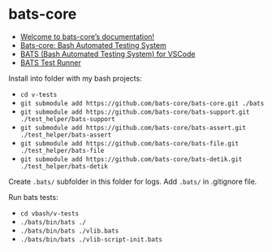# bats-core

* [Welcome to bats-core’s documentation!](https://bats-core.readthedocs.io/en/stable/)
* [Bats-core: Bash Automated Testing System](https://github.com/bats-core/bats-core)
* [BATS (Bash Automated Testing System) for VSCode](https://github.com/bats-core/bats-vscode)
* [BATS Test Runner](https://github.com/kenherring/bats-test-runner)

<!-- Install bats:

* `git clone https://github.com/bats-core/bats-core.git`
* `cd bats-core`
* `./install.sh /usr/local` -->

Install into folder with my bash projects:

* `cd v-tests`
* `git submodule add https://github.com/bats-core/bats-core.git ./bats`
* `git submodule add https://github.com/bats-core/bats-support.git ./test_helper/bats-support`
* `git submodule add https://github.com/bats-core/bats-assert.git ./test_helper/bats-assert`
* `git submodule add https://github.com/bats-core/bats-file.git ./test_helper/bats-file`
* `git submodule add https://github.com/bats-core/bats-detik.git ./test_helper/bats-detik`

Create `.bats/` subfolder in this folder for logs. Add `.bats/` in .gitignore file.

Run bats tests: 

* `cd vbash/v-tests`
* `./bats/bin/bats ./`
* `./bats/bin/bats ./vlib.bats`
* `./bats/bin/bats ./vlib-script-init.bats`
